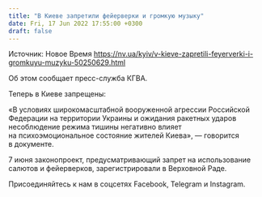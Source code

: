 ```yaml
---
title: "В Киеве запретили фейерверки и громкую музыку"
date: Fri, 17 Jun 2022 17:55:00 +0300
draft: false
---
```

Источник: Новое Время https://nv.ua/kyiv/v-kieve-zapretili-feyerverki-i-gromkuyu-muzyku-50250629.html


 Об этом сообщает пресс-служба КГВА.

Теперь в Киеве запрещены:

«В условиях широкомасштабной вооруженной агрессии Российской Федерации на территории Украины и ожидания ракетных ударов несоблюдение режима тишины негативно влияет на психоэмоциональное состояние жителей Киева», — говорится в документе.

7 июня законопроект, предусматривающий запрет на использование салютов и фейерверков, зарегистрировали в Верховной Раде.

Присоединяйтесь к нам в соцсетях Facebook, Telegram и Instagram.
